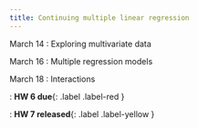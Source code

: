 ```yaml
---
title: Continuing multiple linear regression
---
```


March 14
: Exploring multivariate data

March 16
: Multiple regression models

March 18
: Interactions

: **HW 6 due**{: .label .label-red }

: **HW 7 released**{: .label .label-yellow }